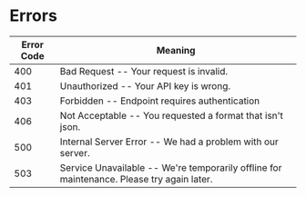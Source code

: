 # Errors

Error Code | Meaning
---------- | -------
400 | Bad Request -- Your request is invalid.
401 | Unauthorized -- Your API key is wrong.
403 | Forbidden -- Endpoint requires authentication
406 | Not Acceptable -- You requested a format that isn't json.
500 | Internal Server Error -- We had a problem with our server.
503 | Service Unavailable -- We're temporarily offline for maintenance. Please try again later.
